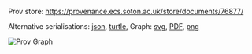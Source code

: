
Prov store: https://provenance.ecs.soton.ac.uk/store/documents/76877/
	
Alternative serialisations: [json](https://provenance.ecs.soton.ac.uk/store/documents/76877.json), [turtle](https://provenance.ecs.soton.ac.uk/store/documents/76877.ttl), 
Graph: [svg](https://provenance.ecs.soton.ac.uk/store/documents/76877.svg), [PDF](https://provenance.ecs.soton.ac.uk/store/documents/76877.pdf), [png](https://provenance.ecs.soton.ac.uk/store/documents/76877.png)

![Prov Graph](https://provenance.ecs.soton.ac.uk/store/documents/76877.png)

		